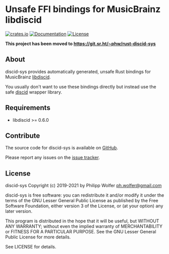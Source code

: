# Unsafe FFI bindings for MusicBrainz libdiscid
[![crates.io](https://img.shields.io/crates/v/discid-sys.svg)](https://crates.io/crates/discid-sys)
[![Documentation](https://docs.rs/discid-sys/badge.svg)](https://docs.rs/discid-sys)
[![License](https://img.shields.io/crates/l/discid-sys.svg)](https://crates.io/crates/discid-sys)

**This project has been moved to https://git.sr.ht/~phw/rust-discid-sys**

## About
discid-sys provides automatically generated, unsafe Rust bindings for
MusicBrainz [libdiscid](http://musicbrainz.org/doc/libdiscid).

You usually don't want to use these bindings directly but instead use the
safe [discid](https://crates.io/crates/discid) wrapper library.

## Requirements
* libdiscid >= 0.6.0

## Contribute
The source code for discid-sys is available on
[GitHub](https://github.com/phw/rust-discid-sys).

Please report any issues on the
[issue tracker](https://github.com/phw/rust-discid-sys/issues).

## License
discid-sys Copyright (c) 2019-2021 by Philipp Wolfer <ph.wolfer@gmail.com>

discid-sys is free software: you can redistribute it and/or modify
it under the terms of the GNU Lesser General Public License as published by
the Free Software Foundation, either version 3 of the License, or
(at your option) any later version.

This program is distributed in the hope that it will be useful,
but WITHOUT ANY WARRANTY; without even the implied warranty of
MERCHANTABILITY or FITNESS FOR A PARTICULAR PURPOSE.  See the
GNU Lesser General Public License for more details.

See LICENSE for details.
